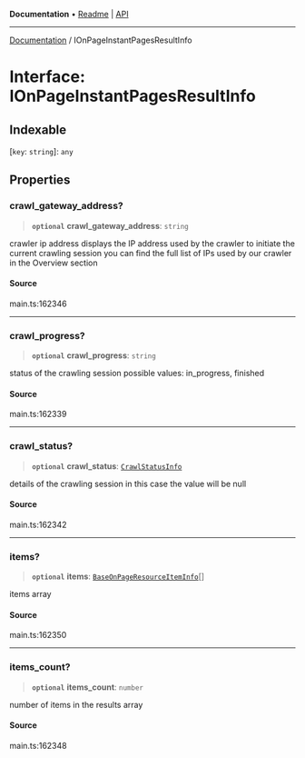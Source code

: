 **Documentation** • [Readme](../README.md) \| [API](../globals.md)

***

[Documentation](../README.md) / IOnPageInstantPagesResultInfo

# Interface: IOnPageInstantPagesResultInfo

## Indexable

 \[`key`: `string`\]: `any`

## Properties

### crawl\_gateway\_address?

> **`optional`** **crawl\_gateway\_address**: `string`

crawler ip address
displays the IP address used by the crawler to initiate the current crawling session
you can find the full list of IPs used by our crawler in the Overview section

#### Source

main.ts:162346

***

### crawl\_progress?

> **`optional`** **crawl\_progress**: `string`

status of the crawling session
possible values: in_progress, finished

#### Source

main.ts:162339

***

### crawl\_status?

> **`optional`** **crawl\_status**: [`CrawlStatusInfo`](../classes/CrawlStatusInfo.md)

details of the crawling session
in this case the value will be null

#### Source

main.ts:162342

***

### items?

> **`optional`** **items**: [`BaseOnPageResourceItemInfo`](../classes/BaseOnPageResourceItemInfo.md)[]

items array

#### Source

main.ts:162350

***

### items\_count?

> **`optional`** **items\_count**: `number`

number of items in the results array

#### Source

main.ts:162348
